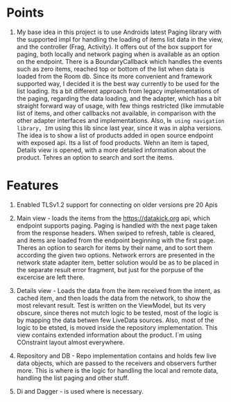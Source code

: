 


# Points
1. My base idea in this project is to use Androids latest Paging library with the supported impl for
handling the loading of items list data in the view, and the controller (Frag, Activity). It offers out of the box
support for paging, both locally and network paging when is available as an option on the endpoint. There is a BoundaryCallback
which handles the events such as zero items, reached top or bottom of the list when data is loaded from the Room db. Since its more
convenient and framework supported way, I decided it is the best way currently to be used for the list loading. Its a bit different
approach from legacy implementations of the paging, regarding the data loading, and the adapter, which has a bit straight forward way
of usage, with few things restricted (like immutable list of items, and other callbacks not available, in comparison with the
other adapter interfaces and implementations.
Also, I`m using navigation library, I`m using this lib since last year, since it was in alpha versions.
The idea is to show a list of products added in open source endpoint with exposed api. Its a list of food
products. Wehn an item is taped, Details view is opened, with a more detailed information about the product.
Tehres an option to search and sort the items.

# Features

1. Enabled TLSv1.2 support for connecting on older versions pre 20 Apis

2. Main view - loads the items from the https://datakick.org api, which endpoint supports paging. Paging is
handled with the next page taken from the response headers. When swiped to refresh, table is cleared, and
items are loaded from the endpoint beginning with the first page.
Theres an option to search for items by their name, and to sort them according the given two options.
Network errors are presented in the network state adapter item, better solution would be as
to be placed in the separate result error fragment, but just for the porpuse of the excercise are
left there.

3. Details view - Loads the data from the item received from the intent, as cached item,
and then loads the data from the network, to show the most relevant result. Test is written on the ViewModel,
but its very obscure, since theres not mutch logic to be tested, most of the logic is by mapping the
data betwen few LiveData sources. Also, most of the logic to be etsted, is moved inside the repository
implementation.
This view contains extended information about the product. I`m using COnstraint layout almost everywhere.

4. Repository and DB - Repo implementation contains and holds few live data objects, which are passed
to the receivers and observers further more. This is where is the logic for handling the local and remote data,
handling the list paging and other stuff.

5. Di and Dagger - is used where is necessary.


